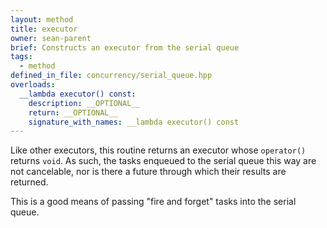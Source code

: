 ```yaml
---
layout: method
title: executor
owner: sean-parent
brief: Constructs an executor from the serial queue
tags:
  - method
defined_in_file: concurrency/serial_queue.hpp
overloads:
  __lambda executor() const:
    description: __OPTIONAL__
    return: __OPTIONAL__
    signature_with_names: __lambda executor() const
---
```


Like other executors, this routine returns an executor whose `operator()` returns `void`. As such, the tasks enqueued to the serial queue this way are not cancelable, nor is there a future through which their results are returned.

This is a good means of passing "fire and forget" tasks into the serial queue.
